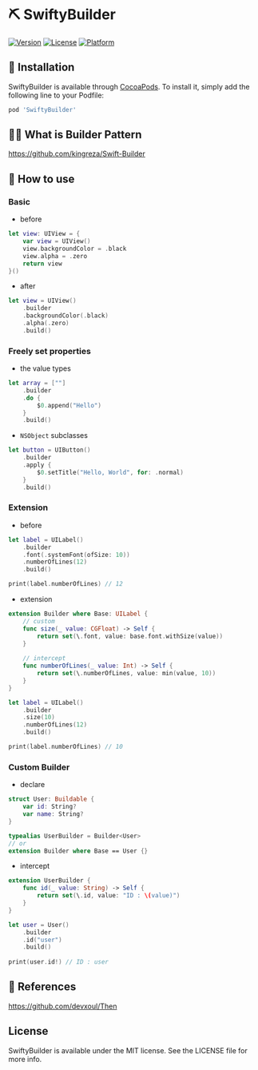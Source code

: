 # ⛏ SwiftyBuilder

[![Version](https://img.shields.io/cocoapods/v/SwiftyBuilder.svg?style=flat)](https://cocoapods.org/pods/SwiftyBuilder)
[![License](https://img.shields.io/cocoapods/l/SwiftyBuilder.svg?style=flat)](https://cocoapods.org/pods/SwiftyBuilder)
[![Platform](https://img.shields.io/cocoapods/p/SwiftyBuilder.svg?style=flat)](https://cocoapods.org/pods/SwiftyBuilder)

## 🔧 Installation

SwiftyBuilder is available through [CocoaPods](https://cocoapods.org). To install
it, simply add the following line to your Podfile:

```ruby
pod 'SwiftyBuilder'
```

## 🤷‍♂️ What is Builder Pattern

https://github.com/kingreza/Swift-Builder

## 🤔 How to use

### Basic

- before

```swift
let view: UIView = {
    var view = UIView()
    view.backgroundColor = .black
    view.alpha = .zero
    return view
}()
```

- after

```swift
let view = UIView()
    .builder
    .backgroundColor(.black)
    .alpha(.zero)
    .build()
```

### Freely set properties

- the value types

```swift
let array = [""]
    .builder
    .do {
        $0.append("Hello")
    }
    .build()
```

- `NSObject` subclasses

```swift
let button = UIButton()
    .builder
    .apply {
        $0.setTitle("Hello, World", for: .normal)
    }
    .build()
```

### Extension

- before

```swift
let label = UILabel()
    .builder
    .font(.systemFont(ofSize: 10))
    .numberOfLines(12)
    .build()

print(label.numberOfLines) // 12
```

- extension

```swift
extension Builder where Base: UILabel {
    // custom
    func size(_ value: CGFloat) -> Self {
        return set(\.font, value: base.font.withSize(value))
    }
    
    // intercept
    func numberOfLines(_ value: Int) -> Self {
        return set(\.numberOfLines, value: min(value, 10))
    }
}
```
```swift
let label = UILabel()
    .builder
    .size(10)
    .numberOfLines(12)
    .build()

print(label.numberOfLines) // 10
```

### Custom Builder

- declare

```swift
struct User: Buildable {
    var id: String?
    var name: String?
}
```

```swift
typealias UserBuilder = Builder<User>
// or
extension Builder where Base == User {}
```

- intercept

```swift
extension UserBuilder {
    func id(_ value: String) -> Self {
        return set(\.id, value: "ID : \(value)")
    }
}
```

```swift
let user = User()
    .builder
    .id("user")
    .build()
    
print(user.id!) // ID : user 
```

## 👀 References

https://github.com/devxoul/Then

## License

SwiftyBuilder is available under the MIT license. See the LICENSE file for more info.
